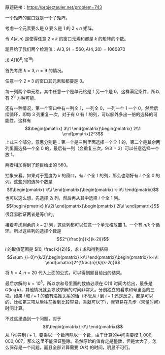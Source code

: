 原题链接：https://projecteuler.net/problem=743

一个矩阵的窗口就是一个子矩阵。

考虑一个元素要么是 0 要么是 1 的 $2\times n$ 矩阵。

令 $A(k, n)$ 是使得任意 $2\times k$ 的窗口元素和都是 $k$ 的矩阵的个数。

题目给了我们两个检测值：$A(3,9)=560,A(4,20)=1060870$

求 $A(10^8,10^{16})$

首先考虑 $k=3,n=9$ 的情况。

任意一个 $2\times 3$ 的窗口其元素和都要是 3。

每一列两个单元格，其中任意一个是单元格是 1 另一个是 0，这样满足条件，所以有 $2^9$ 方种可能。

还有一种情况，第一个窗口中有一列全 1，一列全 0，一列一个 1 一个 0，然后后续循环，即每 3 列重复一次，对于有 0 有 1 的列，可以额外多出一倍的选择的可能性。这样有
$$\begin{pmatrix}
3\\1
\end{pmatrix}\begin{pmatrix}
2\\1
\end{pmatrix}2^3$$
上式三个部分，意思分别是：第一个是三列里面选择一个全 1 的，第二个是其余两列里面选择一个全 0 的，最后有一列（会重复三次，$9/3=3$）可以任意选择一个放 1。

两者相加得到了题目给出的 560。

抽象来看。如果对于宽度为 $k$ 的窗口，有 $i$ 个全 1 的列，那么也刚好有 $i$ 个全 0 的列。这些列的选择个数是
$$\begin{pmatrix}
k\\i
\end{pmatrix}\begin{pmatrix}
k-i\\i
\end{pmatrix}$$
也可以这么想，先选择 $2i$ 列，然后再从其中选择 $i$ 个全 1 列。
$$\begin{pmatrix}
k\\2i
\end{pmatrix}\begin{pmatrix}
2i\\i
\end{pmatrix}$$
很容易验证两者是等价的。

接着考虑剩余的 $k-2i$ 列，这些列都可以任意一个单元格放置 1。一个有 $n/k$ 个循环。所以这些列的选择个数是
$$2^{\frac{n}{k}(k-2i)}$$

$i$ 的取值范围是 $[0, \frac{k}{2}]$，求 $i$ 求和得到结果
$$\sum_{i=0}^{k/2}\begin{pmatrix}
k\\i
\end{pmatrix}\begin{pmatrix}
k-i\\i
\end{pmatrix}2^{\frac{n}{k}(k-2i)}$$

将 $k=4,n=20$ 代入上面的公式，可以得到题目给出的结果。

最后求解的 $k=10^8$，所以求和号里面的数值必须在 $O(1)$ 时间内给出，最多是 $O(\log k)$，其他情况就会导致求解的时间非常大。分别独立的看求和号里面的三项。如果 $i$ 和 $i+1$ 的值有递推关系的话（不管从 $i$ 到 $i+1$ 还是反之，都是可以的，比如第三项从后往前推到比较容易，乘就可以了），就容易在几步（常量时间）时间计算。

不过这里遇到一个问题，对于
$$\begin{pmatrix}
k\\i
\end{pmatrix}$$
从 $i$ 推导到 $i+1$，要乘以一个数再除以一个数，由于计算的中间需要模 $1,000,000,007$，那么这里不能保证整除。虽然原始的值肯定是整数，但是太大了，怎么保存是一个问题，而且全部计算需要 $O(k)$ 的时间，明显不可行。
